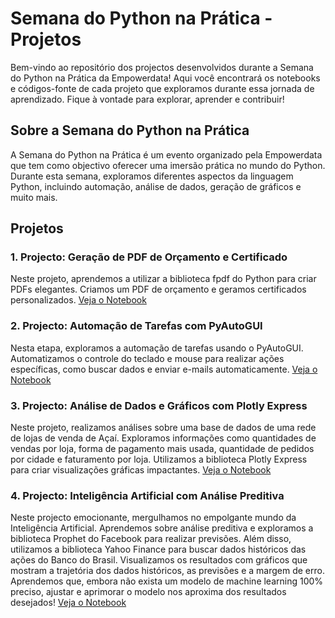 # Semana do Python na Prática - Projetos

Bem-vindo ao repositório dos projectos desenvolvidos durante a Semana do Python na Prática da Empowerdata! Aqui você encontrará os notebooks e códigos-fonte de cada projeto que exploramos durante essa jornada de aprendizado. Fique à vontade para explorar, aprender e contribuir!

## Sobre a Semana do Python na Prática

A Semana do Python na Prática é um evento organizado pela Empowerdata que tem como objectivo oferecer uma imersão prática no mundo do Python. Durante esta semana, exploramos diferentes aspectos da linguagem Python, incluindo automação, análise de dados, geração de gráficos e muito mais.

## Projetos

### 1. Projecto: Geração de PDF de Orçamento e Certificado

Neste projeto, aprendemos a utilizar a biblioteca fpdf do Python para criar PDFs elegantes. Criamos um PDF de orçamento e geramos certificados personalizados. [Veja o Notebook](https://github.com/fernandogomesfg/Semana-do-Python-na-Pratica-7-a-10-de-Agosto-de-2023/blob/main/Aula%201/Aula1.ipynb)

### 2. Projecto: Automação de Tarefas com PyAutoGUI

Nesta etapa, exploramos a automação de tarefas usando o PyAutoGUI. Automatizamos o controle do teclado e mouse para realizar ações específicas, como buscar dados e enviar e-mails automaticamente. [Veja o Notebook](https://github.com/fernandogomesfg/Semana-do-Python-na-Pratica-7-a-10-de-Agosto-de-2023/blob/main/Aula%202/Automatiza%C3%A7%C3%A3o%20de%20Processos.ipynb)

### 3. Projecto: Análise de Dados e Gráficos com Plotly Express

Neste projeto, realizamos análises sobre uma base de dados de uma rede de lojas de venda de Açaí. Exploramos informações como quantidades de vendas por loja, forma de pagamento mais usada, quantidade de pedidos por cidade e faturamento por loja. Utilizamos a biblioteca Plotly Express para criar visualizações gráficas impactantes. [Veja o Notebook](https://github.com/fernandogomesfg/Semana-do-Python-na-Pratica-7-a-10-de-Agosto-de-2023/blob/main/Aula%203/An%C3%A1lises%20de%20Dados.ipynb)

### 4. Projecto: Inteligência Artificial com Análise Preditiva
Neste projecto emocionante, mergulhamos no empolgante mundo da Inteligência Artificial. Aprendemos sobre análise preditiva e exploramos a biblioteca Prophet do Facebook para realizar previsões. Além disso, utilizamos a biblioteca Yahoo Finance para buscar dados históricos das ações do Banco do Brasil. Visualizamos os resultados com gráficos que mostram a trajetória dos dados históricos, as previsões e a margem de erro. Aprendemos que, embora não exista um modelo de machine learning 100% preciso, ajustar e aprimorar o modelo nos aproxima dos resultados desejados! [Veja o Notebook](https://github.com/fernandogomesfg/Semana-do-Python-na-Pratica-7-a-10-de-Agosto-de-2023/blob/main/Aula%204/An%C3%A1lises%20Preditivas.ipynb)


